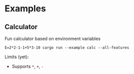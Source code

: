# Examples

## Calculator

Fun calculator based on environment variables

```
E=2*2-1-1+5*3-10 cargo run --example calc --all-features
```

Limits (yet):

- Supports `*`, `+`, `-`
